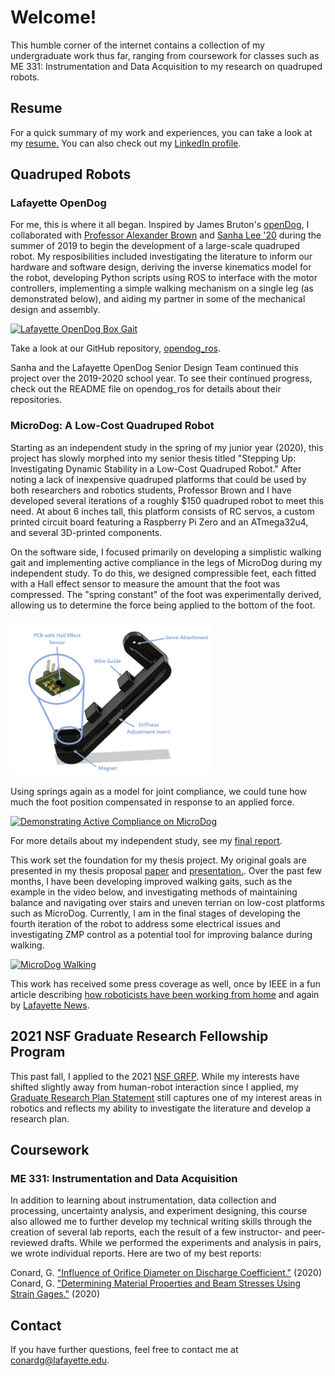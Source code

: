 # Welcome!

This humble corner of the internet contains a collection of my undergraduate work thus far, ranging from coursework for classes such as ME 331: Instrumentation and Data Acquisition to my research on quadruped robots. 

## Resume

For a quick summary of my work and experiences, you can take a look at my <a href="documents/Gabrielle-Conard-Resume.pdf" target="_blank">resume.</a> You can also check out my [LinkedIn profile](https://www.linkedin.com/in/gabrielle-conard/).

## Quadruped Robots

### Lafayette OpenDog

For me, this is where it all began. Inspired by James Bruton's [openDog](https://youtube.com/playlist?list=PLpwJoq86vov_PkA0bla0eiUTsCAPi_mZf), I collaborated with [Professor Alexander Brown](https://github.com/Alexanderallenbrown) and [Sanha Lee '20](https://github.com/sanhalee17) during the summer of 2019 to begin the development of a large-scale quadruped robot. My resposibilities included investigating the literature to inform our hardware and software design, deriving the inverse kinematics model for the robot, developing Python scripts using ROS to interface with the motor controllers, implementing a simple walking mechanism on a single leg (as demonstrated below), and aiding my partner in some of the mechanical design and assembly.

[![Lafayette OpenDog Box Gait](https://res.cloudinary.com/marcomontalbano/image/upload/v1613171873/video_to_markdown/images/youtube--IC7xrN5SfVQ-c05b58ac6eb4c4700831b2b3070cd403.jpg)](https://youtu.be/IC7xrN5SfVQ "Lafayette OpenDog Box Gait")

Take a look at our GitHub repository, [opendog_ros](https://github.com/G-Conard/opendog_ros).

Sanha and the Lafayette OpenDog Senior Design Team continued this project over the 2019-2020 school year. To see their continued progress, check out the README file on opendog_ros for details about their repositories.

### MicroDog: A Low-Cost Quadruped Robot

Starting as an independent study in the spring of my junior year (2020), this project has slowly morphed into my senior thesis titled "Stepping Up: Investigating Dynamic Stability in a Low-Cost Quadruped Robot." After noting a lack of inexpensive quadruped platforms that could be used by both researchers and robotics students, Professor Brown and I have developed several iterations of a roughly $150 quadruped robot to meet this need. At about 6 inches tall, this platform consists of RC servos, a custom printed circuit board featuring a Raspberry Pi Zero and an ATmega32u4, and several 3D-printed components. 

On the software side, I focused primarily on developing a simplistic walking gait and implementing active compliance in the legs of MicroDog during my independent study. To do this, we designed compressible feet, each fitted with a Hall effect sensor to measure the amount that the foot was compressed. The "spring constant" of the foot was experimentally derived, allowing us to determine the force being applied to the bottom of the foot. 

<img src="images/Force-Sensing-Leg-PCB-Labeled.png" height=250 class="center">

Using springs again as a model for joint compliance, we could tune how much the foot position compensated in response to an applied force. 

[![Demonstrating Active Compliance on MicroDog](https://res.cloudinary.com/marcomontalbano/image/upload/v1613171639/video_to_markdown/images/youtube--vsHqT6bXOFw-c05b58ac6eb4c4700831b2b3070cd403.jpg)](https://youtu.be/vsHqT6bXOFw "Demonstrating Active Compliance on MicroDog")

For more details about my independent study, see my <a href="documents/Conard-Independent-Study-Paper.pdf" target="_blank">final report</a>.

This work set the foundation for my thesis project. My original goals are presented in my thesis proposal <a href="documents/Conard-Thesis-Proposal.pdf" target="_blank">paper</a> and <a href="documents/Conard-Thesis-Proposal-Presentation.pdf" target="_blank">presentation.</a>. Over the past few months, I have been developing improved walking gaits, such as the example in the video below, and investigating methods of maintaining balance and navigating over stairs and uneven terrian on low-cost platforms such as MicroDog. Currently, I am in the final stages of developing the fourth iteration of the robot to address some electrical issues and investigating ZMP control as a potential tool for improving balance during walking. 

[![MicroDog Walking](https://res.cloudinary.com/marcomontalbano/image/upload/v1613171808/video_to_markdown/images/youtube--5-5qfn_KVnA-c05b58ac6eb4c4700831b2b3070cd403.jpg)](https://youtu.be/5-5qfn_KVnA "MicroDog Walking")

This work has received some press coverage as well, once by IEEE in a fun article describing [how roboticists have been working from home](https://spectrum.ieee.org/automaton/robotics/home-robots/how-roboticists-and-robots-have-been-working-from-home) and again by [Lafayette News](https://news.lafayette.edu/2020/09/21/homegrown-robots/).

## 2021 NSF Graduate Research Fellowship Program

This past fall, I applied to the 2021 [NSF GRFP](https://www.nsfgrfp.org/). While my interests have shifted slightly away from human-robot interaction since I applied, my <a href="documents/Conard-NSF-GRFP-GraduateResearchPlan.pdf" target="_blank">Graduate Research Plan Statement</a> still captures one of my interest areas in robotics and reflects my ability to investigate the literature and develop a research plan. 

## Coursework
### ME 331: Instrumentation and Data Acquisition
In addition to learning about instrumentation, data collection and processing, uncertainty analysis, and experiment designing, this course also allowed me to further develop my technical writing skills through the creation of several lab reports, each the result of a few instructor- and peer-reviewed drafts. While we performed the experiments and analysis in pairs, we wrote individual reports. Here are two of my best reports:

Conard, G. <a href="documents/Conard-ME331-Lab4.pdf" target="_blank">"Influence of Orifice Diameter on Discharge Coefficient."</a> (2020)\
Conard, G. <a href="documents/Conard-ME331-Lab5-Strain-Gage-Report.pdf" target="_blank">"Determining Material Properties and Beam Stresses Using Strain Gages."</a> (2020)



## Contact

If you have further questions, feel free to contact me at conardg@lafayette.edu.
